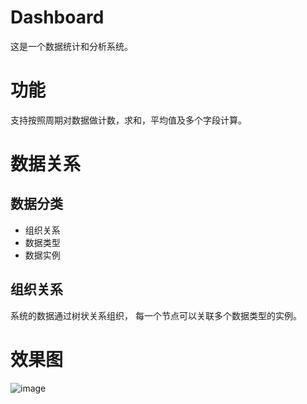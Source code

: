 # Dashboard
这是一个数据统计和分析系统。 

# 功能

支持按照周期对数据做计数，求和，平均值及多个字段计算。 

# 数据关系
## 数据分类
- 组织关系
- 数据类型
- 数据实例
## 组织关系
系统的数据通过树状关系组织， 每一个节点可以关联多个数据类型的实例。

# 效果图

![image](https://github.com/user-attachments/assets/d62de904-e516-489a-8ef0-1e19a0f836da)
